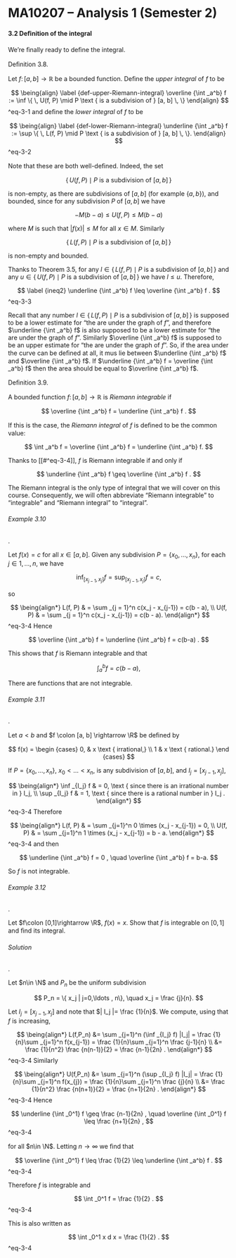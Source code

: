 MA10207 – Analysis 1 (Semester 2)
=================================

#### 3.2 Deﬁnition of the integral

We’re ﬁnally ready to deﬁne the integral.

Deﬁnition 3.8. 

Let $f \colon [a, b] \rightarrow \mathbb {R}$ be a bounded function. Deﬁne the _upper integral_ of $f$ to be



$$
 \being{align} \label {def-upper-Riemann-integral} \overline {\int _a^b} f := \inf \{ \, U(f, P) \mid P \text { is a subdivision of } [a, b] \, \} \end{align} 
$$
^eq-3-1
 and deﬁne the _lower integral_ of $f$ to be



$$
 \being{align} \label {def-lower-Riemann-integral} \underline {\int _a^b} f := \sup \{ \, L(f, P) \mid P \text { is a subdivision of } [a, b] \, \}. \end{align} 
$$
^eq-3-2


Note that these are both well-deﬁned. Indeed, the set


$$
 \{ \, U(f, P) \mid P \text { is a subdivision of } [a, b] \, \} 
$$

is non-empty, as there are subdivisions of $[a,b]$ (for example $\{a,b\}$), and bounded, since for any subdivision $P$ of $[a,b]$ we have


$$
 -M(b-a) \leq U(f,P) \leq M (b-a) 
$$

where $M$ is such that $|f(x)|\leq M$ for all $x\in M$. Similarly


$$
 \{ \, L(f, P) \mid P \text { is a subdivision of } [a, b] \, \} 
$$

is non-empty and bounded.

Thanks to Theorem 3.5, for any $l\in \{ \, L(f, P) \mid P \text { is a subdivision of } [a, b] \, \}$ and any $u \in \{ \, U(f, P) \mid P \text { is a subdivision of } [a, b] \, \}$ we have $l\leq u$. Therefore,



$$
 \label {ineq2} \underline {\int _a^b} f \leq \overline {\int _a^b} f . 
$$
^eq-3-3


Recall that any number $l\in \{ \, L(f, P) \mid P \text { is a subdivision of } [a, b] \, \}$ is supposed to be a lower estimate for “the are under the graph of $f$”, and therefore $\underline {\int _a^b} f$ is also supposed to be a lower estimate for “the are under the graph of $f$”. Similarly $\overline {\int _a^b} f$ is supposed to be an upper estimate for “the are under the graph of $f$”. So, if the area under the curve can be deﬁned at all, it mus lie between $\underline {\int _a^b} f$ and $\overline {\int _a^b} f$. If $\underline {\int _a^b} f = \overline {\int _a^b} f$ then the area should be equal to $\overline {\int _a^b} f$.

Deﬁnition 3.9. 

A bounded function $f \colon [a, b] \rightarrow \mathbb {R}$ is _Riemann integrable_ if


$$
 \overline {\int _a^b} f = \underline {\int _a^b} f . 
$$

If this is the case, the _Riemann integral_ of $f$ is deﬁned to be the common value:


$$
 \int _a^b f = \overline {\int _a^b} f = \underline {\int _a^b} f. 
$$

Thanks to [[#^eq-3-4]], $f$ is Riemann integrable if and only if


$$
 \underline {\int _a^b} f \geq \overline {\int _a^b} f . 
$$

The Riemann integral is the only type of integral that we will cover on this course. Consequently, we will often abbreviate “Riemann integrable” to “integrable” and “Riemann integral” to “integral”.

###### Example 3.10

. 

Let $f(x) = c$ for all $x \in [a, b]$. Given any subdivision $P = \{x_0, \dotsc , x_n\}$, for each $j \in 1,\ldots ,n$, we have


$$
 \inf _{[x_{j-1},x_j]} f= \sup _{[x_{j-1},x_j]} f = c, 
$$

so



$$
 \being{align*} L(f, P) & = \sum _{j = 1}^n c(x_j - x_{j-1}) = c(b - a), \\ U(f, P) & = \sum _{j = 1}^n c(x_j - x_{j-1}) = c(b - a). \end{align*} 
$$
^eq-3-4
 Hence


$$
 \overline {\int _a^b} f = \underline {\int _a^b} f = c(b-a) . 
$$

This shows that $f$ is Riemann integrable and that


$$
 \int _a^b f = c(b - a), 
$$

There are functions that are not integrable.

###### Example 3.11

. 

Let $a<b$ and $f \colon [a, b] \rightarrow \R$ be deﬁned by


$$
 f(x) = \begin {cases} 0, & x \text { irrational,} \\ 1 & x \text { rational.} \end {cases} 
$$

If $P = \{x_0, \dotsc , x_n\}$, $x_0<\ldots < x_n$, is any subdivision of $[a,b]$, and $I_j = [x_{j-1},x_j]$,



$$
 \being{align*} \inf _{I_j} f & = 0, \text { since there is an irrational number in } I_j, \\ \sup _{I_j} f & = 1, \text { since there is a rational number in } I_j . \end{align*} 
$$
^eq-3-4
 Therefore



$$
 \being{align*} L(f, P) & = \sum _{j=1}^n 0 \times (x_j - x_{j-1}) = 0, \\ U(f, P) & = \sum _{j=1}^n 1 \times (x_j - x_{j-1}) = b - a. \end{align*} 
$$
^eq-3-4
 and then


$$
 \underline {\int _a^b} f = 0 , \quad \overline {\int _a^b} f = b-a. 
$$

So $f$ is not integrable.

###### Example 3.12

. 

Let $f\colon [0,1]\rightarrow \R$, $f(x)=x$. Show that $f$ is integrable on $[0,1]$ and ﬁnd its integral.

###### Solution

. 

Let $n\in \N$ and $P_n$ be the uniform subdivision


$$
 P_n = \{ x_j | j=0,\ldots , n\}, \quad x_j = \frac {j}{n}. 
$$

Let $I_j = [x_{j-1},x_j]$ and note that $| I_j |= \frac {1}{n}$. We compute, using that $f$ is increasing,



$$
 \being{align*} L(f,P_n) &= \sum _{j=1}^n (\inf _{I_j} f) |I_j| = \frac {1}{n}\sum _{j=1}^n f(x_{j-1}) = \frac {1}{n}\sum _{j=1}^n \frac {j-1}{n} \\ &= \frac {1}{n^2} \frac {n(n-1)}{2} = \frac {n-1}{2n} . \end{align*} 
$$
^eq-3-4
 Similarly



$$
 \being{align*} U(f,P_n) &= \sum _{j=1}^n (\sup _{I_j} f) |I_j| = \frac {1}{n}\sum _{j=1}^n f(x_{j}) = \frac {1}{n}\sum _{j=1}^n \frac {j}{n} \\ &= \frac {1}{n^2} \frac {n(n+1)}{2} = \frac {n+1}{2n} . \end{align*} 
$$
^eq-3-4
 Hence



$$
 \underline {\int _0^1} f \geq \frac {n-1}{2n} , \quad \overline {\int _0^1} f \leq \frac {n+1}{2n} , 
$$
^eq-3-4


for all $n\in \N$. Letting $n\to \infty$ we ﬁnd that



$$
 \overline {\int _0^1} f \leq \frac {1}{2} \leq \underline {\int _a^b} f . 
$$
^eq-3-4


Therefore $f$ is integrable and



$$
 \int _0^1 f = \frac {1}{2} . 
$$
^eq-3-4


This is also written as



$$
 \int _0^1 x d x = \frac {1}{2} . 
$$
^eq-3-4
